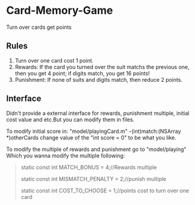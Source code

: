 # Card-Memory-Game
Turn over cards get points

Rules
---------------------
1. Turn over one card cost 1 point.
2. Rewards: If the card you turned over the suit matchs the previous one, then you get 4 point; if digits match, you get 16 points!
3. Punishment: If none of suits and digits match, then reduce 2 points.

Interface
---------------------
Didn't provide a external interface for rewards,  punishment multiple, initial cost value and etc.But you can modify them in files.

To modify initial score in: "model/playingCard.m"
-(int)match:(NSArray *)otherCards
change value of the "int score = 0" to be what you like. 

To modify the multiple of rewards and punishment go to "model/playing"
Which you wanna modify the multiple following:
> static const int MATCH_BONUS = 4;//Rewards multiple
> 
> static const int MISMATCH_PENALTY = 2;//punish multiple
> 
> static const int COST_TO_CHOOSE = 1;//points cost to turn over one card

